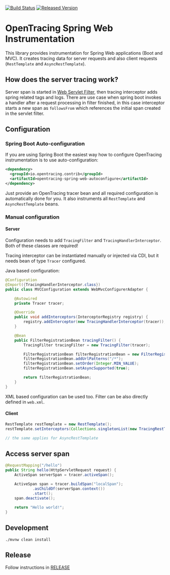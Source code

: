 [![Build Status][ci-img]][ci] [![Released Version][maven-img]][maven]

# OpenTracing Spring Web Instrumentation

This library provides instrumentation for Spring  Web applications (Boot and MVC). It creates tracing data for 
server requests and also client requests (`RestTemplate` and `AsyncRestTemplate`).

## How does the server tracing work?

Server span is started in [Web Servlet Filter](https://github.com/opentracing-contrib/java-web-servlet-filter),
then tracing interceptor adds spring related tags and logs. There are use case when spring boot invokes a handler after 
a request processing in filter finished, in this case interceptor starts a new span as `followsFrom` 
which references the initial span created in the servlet filter.

## Configuration

### Spring Boot Auto-configuration
If you are using Spring Boot the easiest way how to configure OpenTracing instrumentation is to use auto-configuration:

```xml
<dependency>
  <groupId>io.opentracing.contrib</groupId>
  <artifactId>opentracing-spring-web-autoconfigure</artifactId>
</dependency>

```
Just provide an OpenTracing tracer bean and all required configuration is automatically
done for you. It also instruments all `RestTemplate` and `AsyncRestTemplate` beans.

### Manual configuration

#### Server
Configuration needs to add `TracingFilter` and `TracingHandlerInterceptor`. Both of these classes
are required!

Tracing interceptor can be instantiated manually or injected via CDI, but
it needs bean of type `Tracer` configured.

Java based configuration:
```java
@Configuration
@Import({TracingHandlerInterceptor.class})
public class MVCConfiguration extends WebMvcConfigurerAdapter {

    @Autowired
    private Tracer tracer;

    @Override
    public void addInterceptors(InterceptorRegistry registry) {
        registry.addInterceptor(new TracingHandlerInterceptor(tracer));
    }

    @Bean
    public FilterRegistrationBean tracingFilter() {
        TracingFilter tracingFilter = new TracingFilter(tracer);

        FilterRegistrationBean filterRegistrationBean = new FilterRegistrationBean(tracingFilter);
        filterRegistrationBean.addUrlPatterns("/*");
        filterRegistrationBean.setOrder(Integer.MIN_VALUE);
        filterRegistrationBean.setAsyncSupported(true);

        return filterRegistrationBean;
    }
}
```

XML based configuration can be used too. Filter can be also directly defined in `web.xml`.

#### Client
```java
RestTemplate restTemplate = new RestTemplate();
restTemplate.setInterceptors(Collections.singletonList(new TracingRestTemplateInterceptor(tracer)));

// the same applies for AsyncRestTemplate 
```

## Access server span
```java
@RequestMapping("/hello")
public String hello(HttpServletRequest request) {
    ActiveSpan serverSpan = tracer.activeSpan();

    ActiveSpan span = tracer.buildSpan("localSpan");
            .asChildOf(serverSpan.context())
            .start();
    span.deactivate();
    
    return "Hello world!";
}
```

## Development
```shell
./mvnw clean install
```

## Release
Follow instructions in [RELEASE](RELEASE.md)


   [ci-img]: https://travis-ci.org/opentracing-contrib/java-spring-web.svg?branch=master
   [ci]: https://travis-ci.org/opentracing-contrib/java-spring-web
   [maven-img]: https://img.shields.io/maven-central/v/io.opentracing.contrib/opentracing-spring-web.svg?maxAge=2592000
   [maven]: http://search.maven.org/#search%7Cga%7C1%7Copentracing-spring-web
